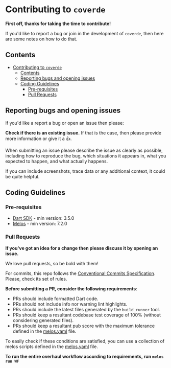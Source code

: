 # Contributing to `coverde`

**First off, thanks for taking the time to contribute!**

If you'd like to report a bug or join in the development of `coverde`, then here are some notes on how to do that.

<!-- Please **note** we have a [code of conduct](https://github.com/mrverdant13/coverde/blob/master/CODE_OF_CONDUCT.md), please follow it in all your interactions with the project. -->

## Contents

- [Contributing to `coverde`](#contributing-to-coverde)
  - [Contents](#contents)
  - [Reporting bugs and opening issues](#reporting-bugs-and-opening-issues)
  - [Coding Guidelines](#coding-guidelines)
    - [Pre-requisites](#pre-requisites)
    - [Pull Requests](#pull-requests)

## Reporting bugs and opening issues

If you'd like a report a bug or open an issue then please:

**Check if there is an existing issue.** If that is the case, then please provide more information or give it a 👍.

When submitting an issue please describe the issue as clearly as possible, including how to
reproduce the bug, which situations it appears in, what you expected to happen, and what actually happens.

If you can include screenshots, trace data or any additional context, it could be quite helpful.

## Coding Guidelines

### Pre-requisites

- [Dart SDK][dart_link] - min version: 3.5.0
- [Melos][melos_link] - min version: 7.2.0

### Pull Requests

**If you've got an idea for a change then please discuss it by opening an issue.**

We love pull requests, so be bold with them!

For commits, this repo follows the [Conventional Commits Specification][conventional_commit_specification_link]. Please, check its set of rules.

**Before submitting a PR, consider the following requirements**:

- PRs should include formatted Dart code.
- PRs should not include info nor warning lint highlights.
- PRs should include the latest files generated by the `build_runner` tool.
- PRs should keep a resultant codebase test coverage of 100% (without considering generated files).
- PRs should keep a resultant pub score with the maximum tolerance defined in the [melos.yaml][_docs_melos_yaml_file] file.

To easily check if these conditions are satisfied, you can use a collection of melos scripts defined in the [melos.yaml][_docs_melos_yaml_file] file.

**To run the entire overhaul workflow according to requirements, run `melos run WF`**

[_docs_melos_yaml_file]: https://github.com/mrverdant13/coverde/blob/main/melos.yaml
[conventional_commit_specification_link]: https://www.conventionalcommits.org/en/v1.0.0/
[dart_link]: https://dart.dev/
[melos_link]: https://melos.invertase.dev/
